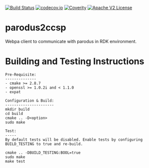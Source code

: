 [![Build Status](https://travis-ci.org/xmidt-org/parodus2ccsp.svg?branch=master)](https://travis-ci.org/Comcast/parodus2ccsp)
[![codecov.io](http://codecov.io/github/xmidt-org/parodus2ccsp/coverage.svg?branch=master)](http://codecov.io/github/xmidt-org/parodus2ccsp?branch=master)
[![Coverity](https://img.shields.io/coverity/scan/16783.svg)](https://scan.coverity.com/projects/comcast-parodus2ccsp)
[![Apache V2 License](http://img.shields.io/badge/license-Apache%20V2-blue.svg)](https://github.com/Comcast/parodus2ccsp/blob/master/LICENSE)

# parodus2ccsp

Webpa client to communicate with parodus in RDK environment.

# Building and Testing Instructions

```
Pre-Requisite:
--------------
- cmake >= 2.8.7
- openssl >= 1.0.2i and < 1.1.0
- expat

Configuration & Build:
----------------------
mkdir build
cd build
cmake .. -D<option>
sudo make

Test:
-----
By default tests will be disabled. Enable tests by configuring BUILD_TESTING to true and re-build.

cmake .. -DBUILD_TESTING:BOOL=true
sudo make
make test
```
